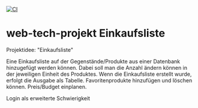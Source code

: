 [![CI](https://github.com/FlorianPrueter/web-tech-projekt/actions/workflows/ci.yml/badge.svg)](https://github.com/FlorianPrueter/web-tech-projekt/actions/workflows/ci.yml)


# web-tech-projekt Einkaufsliste
Projektidee: "Einkaufsliste"

Eine Einkaufsliste auf der Gegenstände/Produkte aus einer Datenbank hinzugefügt werden können. Dabei soll man die Anzahl ändern können in der jeweiligen Einheit des Produktes. Wenn die Einkaufsliste erstellt wurde, erfolgt die Ausgabe als Tabelle. Favoritenprodukte hinzufügen und löschen können. Preis/Budget einplanen.

Login als erweiterte Schwierigkeit